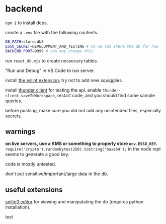 # backend
`npm i` to install deps.

create a `.env` file with the following contents:
```bash
DB_PATH=store.db3
ESSO_SECRET=DEVELOPMENT_AND_TESTING # so we can share the db for now
BACKEND_PORT=9999 # you may change this
```

run `reset_db.mjs` to create nessecary tables.

"Run and Debug" in VS Code to run server.

install [the eslint extension](https://marketplace.visualstudio.com/items?itemName=dbaeumer.vscode-eslint); try not to add new squigglies.

install [thunder client](https://marketplace.visualstudio.com/items?itemName=rangav.vscode-thunder-client) for testing the api. enable `thunder-client.saveToWorkspace`, restart code, and you should find some sample queries.

before pushing, make sure you did not add any unintended files, especially secrets.

## warnings
**on live servers, use a KMS or something to properly store `env.ESSO_KEY`.** `require('crypto').randomBytes(258).toString('base64');` in the node repl seems to generate a good key.

code is mostly untested.

don't put sensitive/important/large data in the db.

## useful extensions
[sqlite3 editor](https://marketplace.visualstudio.com/items?itemName=yy0931.vscode-sqlite3-editor) for viewing and manipulating the db (requires python installation).

test
